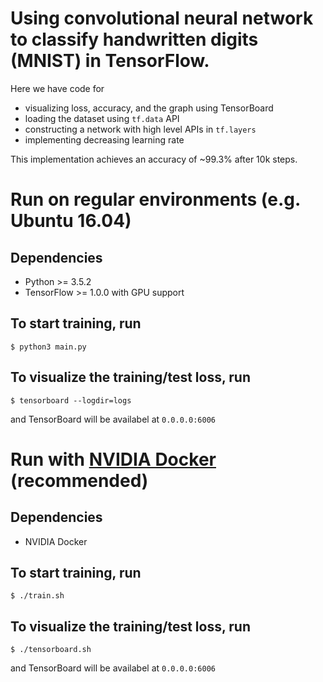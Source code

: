 # Using convolutional neural network to classify handwritten digits (MNIST) in TensorFlow.

Here we have code for
- visualizing loss, accuracy, and the graph using TensorBoard
- loading the dataset using `tf.data` API
- constructing a network with high level APIs in `tf.layers`
- implementing decreasing learning rate

This implementation achieves an accuracy of ~99.3% after 10k steps.

# Run on regular environments (e.g. Ubuntu 16.04)

## Dependencies
- Python >= 3.5.2
- TensorFlow >= 1.0.0 with GPU support

## To start training, run
```
$ python3 main.py
```

## To visualize the training/test loss, run
```
$ tensorboard --logdir=logs
```
and TensorBoard will be availabel at `0.0.0.0:6006`

# Run with [NVIDIA Docker](https://github.com/NVIDIA/nvidia-docker) (recommended)

## Dependencies
- NVIDIA Docker

## To start training, run
```
$ ./train.sh
```

## To visualize the training/test loss, run
```
$ ./tensorboard.sh
```
and TensorBoard will be availabel at `0.0.0.0:6006`
